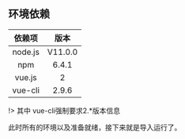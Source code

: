 ## 环境依赖



| 依赖项  |  版本   |
| :-----: | :-----: |
| node.js | V11.0.0 |
|   npm   |  6.4.1  |
| vue.js  |    2    |
| vue-cli |  2.9.6  |

!> 其中 vue-cli强制要求2.*版本信息

此时所有的环境以及准备就绪，接下来就是导入运行了。
